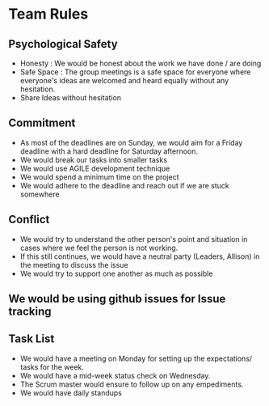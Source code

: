 # Team Rules


## Psychological Safety

- Honesty : We would be honest about the work we have done / are doing
- Safe Space : The group meetings is a safe space for everyone where everyone's ideas are welcomed and heard equally without any hesitation.
- Share Ideas without hesitation

## Commitment

- As most of the deadlines are on Sunday, we would aim for a Friday deadline with a hard deadline for Saturday afternoon.
- We would break our tasks into smaller tasks
- We would use AGILE development technique
- We would spend a minimum time on the project
- We would adhere to the deadline and reach out if we are stuck somewhere

## Conflict

- We would try to understand the other person's point and situation in cases where we feel the person is not working.
- If this still continues, we would have a neutral party (Leaders, Allison) in the meeting to discuss the issue
- We would try to support one another as much as possible

## We would be using github issues for Issue tracking

## Task List

- We would have a meeting on Monday for setting up the expectations/ tasks for the week.
- We would have a mid-week status check on Wednesday.
- The Scrum master would ensure to follow up on any empediments.
- We would have daily standups
